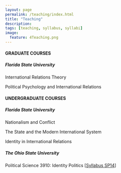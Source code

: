 ```yaml
---
layout: page
permalink: /teaching/index.html
title: "Teaching"
description:
tags: [teaching, syllabus, syllabi]
image:
  feature: 4Teaching.png
---
```


#### GRADUATE COURSES


##### Florida State University

International Relations Theory

Political Psychology and International Relations


#### UNDERGRADUATE COURSES


##### Florida State University

Nationalism and Conflict

The State and the Modern International System

Identity in International Relations


##### The Ohio State University

Political Science 3910: Identity Politics [<a href="../pdf/PS3910SyllabusSP14.pdf" target="_blank">Syllabus SP14</a>]
